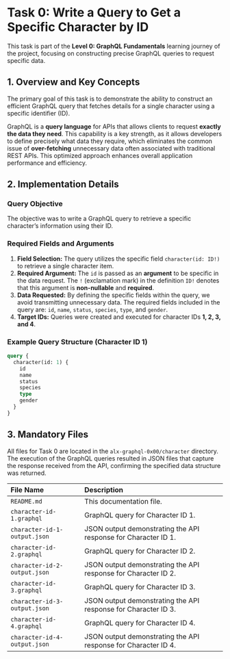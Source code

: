 # Task 0: Write a Query to Get a Specific Character by ID

This task is part of the **Level 0: GraphQL Fundamentals** learning journey of the project, focusing on constructing precise GraphQL queries to request specific data.

## 1. Overview and Key Concepts

The primary goal of this task is to demonstrate the ability to construct an efficient GraphQL query that fetches details for a single character using a specific identifier (ID).

GraphQL is a **query language** for APIs that allows clients to request **exactly the data they need**. This capability is a key strength, as it allows developers to define precisely what data they require, which eliminates the common issue of **over-fetching** unnecessary data often associated with traditional REST APIs. This optimized approach enhances overall application performance and efficiency.

## 2. Implementation Details

### Query Objective

The objective was to write a GraphQL query to retrieve a specific character’s information using their ID.

### Required Fields and Arguments

1.  **Field Selection:** The query utilizes the specific field `character(id: ID!)` to retrieve a single character item.
2.  **Required Argument:** The `id` is passed as an **argument** to be specific in the data request. The `!` (exclamation mark) in the definition `ID!` denotes that this argument is **non-nullable** and **required**.
3.  **Data Requested:** By defining the specific fields within the query, we avoid transmitting unnecessary data. The required fields included in the query are: `id`, `name`, `status`, `species`, `type`, and `gender`.
4.  **Target IDs:** Queries were created and executed for character IDs **1, 2, 3, and 4**.

### Example Query Structure (Character ID 1)

```graphql
query {
  character(id: 1) {
    id
    name
    status
    species
    type
    gender
  }
}
```

## 3. Mandatory Files

All files for Task 0 are located in the `alx-graphql-0x00/character` directory. The execution of the GraphQL queries resulted in JSON files that capture the response received from the API, confirming the specified data structure was returned.

| File Name | Description |
| :--- | :--- |
| `README.md` | This documentation file. |
| `character-id-1.graphql` | GraphQL query for Character ID 1. |
| `character-id-1-output.json` | JSON output demonstrating the API response for Character ID 1. |
| `character-id-2.graphql` | GraphQL query for Character ID 2. |
| `character-id-2-output.json` | JSON output demonstrating the API response for Character ID 2. |
| `character-id-3.graphql` | GraphQL query for Character ID 3. |
| `character-id-3-output.json` | JSON output demonstrating the API response for Character ID 3. |
| `character-id-4.graphql` | GraphQL query for Character ID 4. |
| `character-id-4-output.json` | JSON output demonstrating the API response for Character ID 4. |
